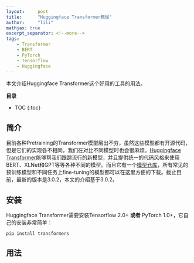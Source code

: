 ```yaml
---
layout:     post
title:      "Huggingface Transformer教程" 
author:     "lili" 
mathjax: true
excerpt_separator: <!--more-->
tags:
    - Transformer
    - BERT
    - PyTorch
    - Tensorflow
    - Huggingface
---
```


本文介绍Huggingface Transformer这个好用的工具的用法。

<!--more-->

**目录**
* TOC
{:toc}

## 简介

目前各种Pretraining的Transformer模型层出不穷，虽然这些模型都有开源代码，但是它们的实现各不相同，我们在对比不同模型时也会很麻烦。[Huggingface Transformer](https://huggingface.co/transformers/)能够帮我们跟踪流行的新模型，并且提供统一的代码风格来使用BERT、XLNet和GPT等等各种不同的模型。而且它有一个[模型仓库](https://huggingface.co/models)，所有常见的预训练模型和不同任务上fine-tuning的模型都可以在这里方便的下载。截止目前，最新的版本是3.0.2，本文的介绍基于3.0.2。

## 安装

Huggingface Transformer需要安装Tensorflow 2.0+ **或者** PyTorch 1.0+，它自己的安装非常简单：

```
pip install transformers
```

## 用法


